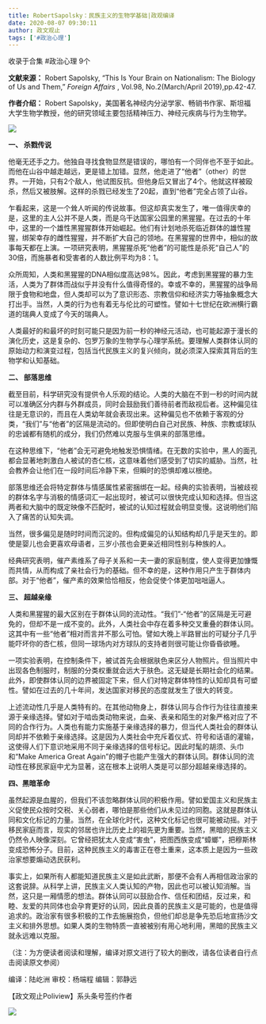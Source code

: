 ```yaml
---
title: RobertSapolsky：民族主义的生物学基础|政观编译
date: 2020-08-07 09:30:11
author: 政文观止
tags: ['#政治心理']
---
```



收录于合集 #政治心理 9个

**文献来源：** Robert Sapolsky, “This Is Your Brain on Nationalism: The Biology of
Us and Them,” _Foreign Affairs_ , Vol.98, No.2(March/April 2019),pp.42-47.  

  

 **作者介绍：** Robert
Sapolsky，美国著名神经内分泌学家、畅销书作家、斯坦福大学生物学教授，他的研究领域主要包括精神压力、神经元疾病与行为生物学。

  

![](/images/264/2.png)

  

  
  

  

  

  

 **一、 杀戮传说**

  

他毫无还手之力。他独自寻找食物显然是错误的，哪怕有一个同伴也不至于如此。而他在山谷中越走越远，更是错上加错。显然，他走进了“他者”（other）的世界。一开始，只有2个敌人，他试图反抗。但他身后又冒出了4个。他就这样被殴杀，然后又被肢解。这样的杀戮已经发生了20起，直到“他者”完全占领了山谷。

  

乍看起来，这是一个耸人听闻的传说故事。但这却真实发生了，唯一值得庆幸的是，这里的主人公并不是人类，而是乌干达国家公园里的黑猩猩。在过去的十年中，这里的一个雄性黑猩猩群体开始崛起。他们有计划地杀死临近群体的雄性猩猩，绑架幸存的雌性猩猩，并不断扩大自己的领地。在黑猩猩的世界中，相似的故事每天都在上演。一项研究表明，黑猩猩杀死“他者”的可能性是杀死“自己人”的30倍，而施暴者和受害者的人数比例平均为8：1。

  

众所周知，人类和黑猩猩的DNA相似度高达98%。因此，考虑到黑猩猩的暴力生活，人类为了群体而战似乎并没有什么值得奇怪的。幸或不幸的，黑猩猩的战争局限于食物和地盘，但人类却可以为了意识形态、宗教信仰和经济实力等抽象概念大打出手。当然，人类的行为也有着无与伦比的可塑性。譬如十七世纪在欧洲横行霸道的瑞典人变成了今天的瑞典人。

  

人类最好的和最坏的时刻可能只是因为前一秒的神经元活动，也可能起源于漫长的演化历史，这是复杂的、包罗万象的生物学与心理学系统。要理解人类群体认同的原始动力和演变过程，包括当代民族主义的复兴倾向，就必须深入探索其背后的生物学和认知基础。

  

  

 **二、 部落思维**

  

截至目前，科学研究没有提供令人乐观的结论。人类的大脑在不到一秒的时间内就可以准确区分内群与外群成员，同时会鼓励我们善待前者而敌视后者。这种偏见往往是无意识的，而且在人类幼年就会表现出来。这种偏见也不依赖于客观的分类，“我们”与“他者”的区隔是流动的。但即使明白自己对民族、种族、宗教或球队的忠诚都有随机的成分，我们仍然难以克服与生俱来的部落思维。

  

在这种思维下，“他者”会无可避免地触发恐惧情绪。在无数的实验中，黑人的面孔都会显著地刺激白人被试的杏仁核，这意味着他们感受到了切实的威胁。当然，社会教养会让他们在一段时间后冷静下来，但瞬时的恐惧却难以根绝。

  

部落思维还会将特定群体与情感属性紧密捆绑在一起。经典的实验表明，当被歧视的群体名字与消极的情感词汇一起出现时，被试可以很快完成认知和选择。但当这两者和大脑中的既定映像不匹配时，被试的认知过程就会明显变慢。这说明他们陷入了痛苦的认知失调。

  

当然，很多偏见是随时时间而沉淀的。但构成偏见的认知结构却几乎是天生的。即使是婴儿也会更喜欢母语者，三岁小孩也会更亲近相同性别与种族的人。

  

经典研究表明，催产素维系了母子关系和一夫一妻的家庭制度，使人变得更加慷慨而共情，从而构成了亲社会行为的基础。但不幸的是，这种作用只产生于群体内部。对于“他者”，催产素的效果恰恰相反，他会促使个体更加咄咄逼人。

  

  

 **三、 超越亲缘**

  

人类和黑猩猩的最大区别在于群体认同的流动性。“我们”-“他者”的区隔是无可避免的，但却不是一成不变的。此外，人类社会中存在着多种交叉重叠的群体认同。这其中有一些“他者”相对而言并不那么可怕。譬如大晚上半路冒出的可疑分子几乎能吓坏你的杏仁核，但同一球场内对方球队的支持者则很可能让你昏昏欲睡。

  

一项实验表明，在控制条件下，被试首先会根据肤色来区分人物照片。但当照片中出现各色制服时，制服的分类权重就会远大于肤色。这无疑是长期社会化的结果。此外，即使群体认同的边界被固定下来，但人们对特定群体特性的认知却具有可塑性。譬如在过去的几十年间，发达国家对移民的态度就发生了很大的转变。

  

上述流动性几乎是人类特有的。在其他动物身上，群体认同与合作行为往往直接来源于亲缘选择。譬如对于啮齿类动物来说，血亲、表亲和陌生的对象严格对应了不同的合作行为。人类也有能力实施基于亲缘选择的暴力，但当代人类社会的群体认同却并不依赖于亲缘选择。这是因为人类社会中充斥着仪式、符号和话语的灌输，这使得人们下意识地采用不同于亲缘选择的信号标记。因此时髦的胡须、头巾和“Make
America Great Again”的帽子也能产生强大的群体认同。群体认同的流动性在移民家庭中尤为显著，这在根本上说明人类是可以部分超越亲缘选择的。

  

  

 **四、黑暗革命**  

  

虽然起源是血腥的，但我们不该忽略群体认同的积极作用。譬如爱国主义和民族主义促使民众按时交税、关心弱者，哪怕是那些他们从未见过的同胞。这就是群体认同和文化标记的力量。当然，在全球化时代，这种文化标记也很可能被动摇。对于移民家庭而言，现实的邻居也许比历史上的祖先更为重要。当然，黑暗的民族主义仍然令人映像深刻。它曾经把犹太人变成“害虫”，把图西族变成“蟑螂”，把穆斯林变成恐怖分子。目前，这种民族主义的毒害正在卷土重来，这本质上是因为一些政治家想要煽动选民获利。

  

事实上，如果所有人都能知道民族主义是如此武断，那便不会有人再相信政治家的这套说辞。从科学上讲，民族主义人类认知的产物，因此也可以被认知消解。当然，这只是一厢情愿的想法。群体认同可以鼓励合作、信任和团结，反过来，和睦、友爱的共同体也会孕育更好的认同，因此良善的民族主义是可能的，也是值得追求的。政治家有很多积极的工作去施展抱负，但他们却总是争先恐后地宣扬沙文主义和排外思想。如果人类的生物特质一直被被别有用心地利用，黑暗的民族主义就永远难以克服。

  

（注：为方便读者阅读和理解，编译对原文进行了较大的删改，请各位读者自行点击阅读原文参阅）

  

编译：陆屹洲 审校：杨端程 编辑：郭静远

【政文观止Poliview】系头条号签约作者

  

![](/images/264/3.jpeg)

  

